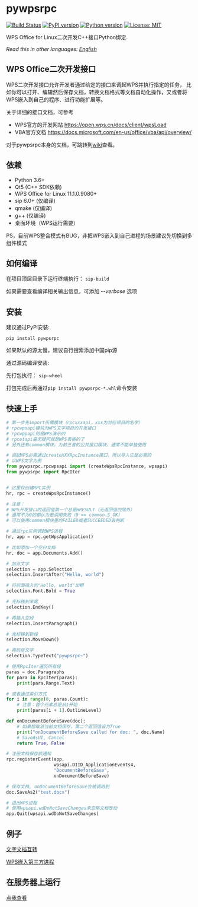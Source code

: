 # pywpsrpc

[![Build Status](https://github.com/timxx/pywpsrpc/actions/workflows/main.yml/badge.svg)](https://github.com/timxx/pywpsrpc/actions)
[![PyPI version](https://img.shields.io/pypi/v/pywpsrpc.svg)](https://pypi.org/project/pywpsrpc/)
[![Python version](https://img.shields.io/badge/python-3.6+-green.svg)](http://python.org/)
[![License: MIT](https://img.shields.io/badge/License-MIT-yellow.svg)](https://opensource.org/licenses/MIT)

WPS Office for Linux二次开发C++接口Python绑定.

*Read this in other languages: [English](README_en.md)*

## WPS Office二次开发接口

WPS二次开发接口允许开发者通过给定的接口来调起WPS并执行指定的任务，
比如你可以打开、编辑然后保存文档，转换文档格式等文档自动化操作，又或者将WPS嵌入到自己的程序、进行功能扩展等。

关于详细的接口文档，可参考

- WPS官方的开发网站 <https://open.wps.cn/docs/client/wpsLoad>
- VBA官方文档 <https://docs.microsoft.com/en-us/office/vba/api/overview/>


对于pywpsrpc本身的文档，可跳转到[wiki](https://github.com/timxx/pywpsrpc/wiki)查看。


## 依赖
  - Python 3.6+
  - Qt5 (C++ SDK依赖)
  - WPS Office for Linux 11.1.0.9080+
  - sip 6.0+ (仅编译)
  - qmake (仅编译)
  - g++ (仅编译)
  - 桌面环境（WPS运行需要）

  PS，目前WPS整合模式有BUG，非把WPS嵌入到自己进程的场景建议先切换到多组件模式


## 如何编译

在项目顶层目录下运行终端执行： `sip-build`

如果需要查看编译相关输出信息，可添加 *--verbose* 选项


## 安装

建议通过PyPi安装:

`pip install pywpsrpc`

如果默认的源太慢，建议自行搜索添加中国pip源

通过源码编译安装:

先打包执行： `sip-wheel`

打包完成后再通过`pip install pywpsrpc-*.whl`命令安装


## 快速上手

``` python
# 第一步先import所需模块（rpcxxxapi，xxx为对应项目的名字）
# rpcwpsapi模块为WPS文字项目的开发接口
# rpcwppapi则是WPS演示的
# rpcetapi毫无疑问就是WPS表格的了
# 另外还有common模块，为前三者的公共接口模块，通常不能单独使用

# 调起WPS必需通过createXXXRpcInstance接口，所以导入它是必需的
# 以WPS文字为例
from pywpsrpc.rpcwpsapi import (createWpsRpcInstance, wpsapi)
from pywpsrpc import RpcIter


# 这里仅创建RPC实例
hr, rpc = createWpsRpcInstance()

# 注意：
# WPS开发接口的返回值第一个总是HRESULT（无返回值的除外）
# 通常不为0的都认为是调用失败（0 == common.S_OK）
# 可以使用common模块里的FAILED或者SUCCEEDED去判断

# 通过rpc实例调起WPS进程
hr, app = rpc.getWpsApplication()

# 比如添加一个空白文档
hr, doc = app.Documents.Add()

# 加点文字
selection = app.Selection
selection.InsertAfter("Hello, world")

# 将前面插入的"Hello, world"加粗
selection.Font.Bold = True

# 光标移到末尾
selection.EndKey()

# 再插入空段
selection.InsertParagraph()

# 光标移到新段
selection.MoveDown()

# 再码些文字
selection.TypeText("pywpsrpc~")

# 使用RpcIter遍历所有段
paras = doc.Paragraphs
for para in RpcIter(paras):
    print(para.Range.Text)

# 或者通过索引方式
for i in range(0, paras.Count):
    # 注意：首个元素总是从1开始
    print(paras[i + 1].OutlineLevel)

def onDocumentBeforeSave(doc):
    # 如果想取消当前文档保存，第二个返回值设为True
    print("onDocumentBeforeSave called for doc: ", doc.Name)
    # SaveAsUI, Cancel
    return True, False

# 注册文档保存前通知
rpc.registerEvent(app,
                  wpsapi.DIID_ApplicationEvents4,
                  "DocumentBeforeSave",
                  onDocumentBeforeSave)

# 保存文档, onDocumentBeforeSave会被调用到
doc.SaveAs2("test.docx")

# 退出WPS进程
# 使用wpsapi.wdDoNotSaveChanges来忽略文档改动
app.Quit(wpsapi.wdDoNotSaveChanges)
```

## 例子

[文字文档互转](examples/rpcwpsapi/convertto)

[WPS嵌入第三方进程](examples/rpcwpsapi/embedded)

## 在服务器上运行
[点我查看](https://github.com/timxx/pywpsrpc/wiki/Run-on-Server)

